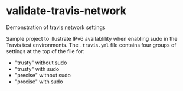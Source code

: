 # validate-travis-network
Demonstration of travis network settings

Sample project to illustrate IPv6 availablility when enabling sudo
in the Travis test environments. The `.travis.yml` file contains four
groups of settings at the top of the file for:

* "trusty" without sudo
* "trusty" with sudo
* "precise" without sudo
* "precise" with sudo
